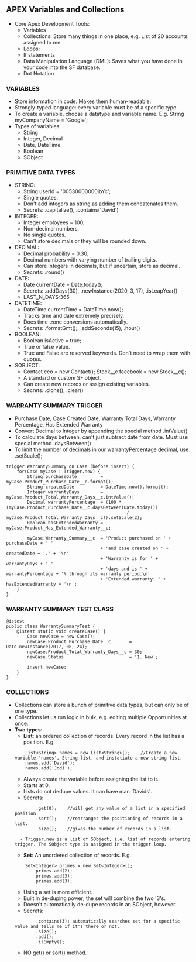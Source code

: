 ## **APEX Variables and Collections**
- Core Apex Development Tools:
	- Variables 
	- Collections: Store many things in one place, e.g. List of 20 accounts assigned to me.
	- Loops:
	- If statements
	- Data Manipulation Language (DML): Saves what you have done in your code into the SF database.
	- Dot Notation
	

### **VARIABLES**
- Store information in code. Makes them human-readable.
- Strongly-typed language: every variable must be of a specific type.
- To create a variable, choose a datatype and variable name. E.g. String myCompanyName = 'Google';
- Types of variables:
	- String
	- Integer, Decimal
	- Date, DateTime
	- Boolean
	- SObject
	

### **PRIMITIVE DATA TYPES**
- STRING:
	- String userId = '00530000000ibYc';
	- Single quotes.
	- Don't add integers as string as adding them concatenates them.
	- Secrets: .capitalize(), .contains('David')
- INTEGER:
	- Integer employees = 100;
	- Non-decimal numbers.
	- No single quotes.
	- Can't store decimals or they will be rounded down.
- DECIMAL:
	- Decimal probability = 0.30;
	- Decimal numbers with varying number of trailing digits.
	- Can store integers in decimals, but if uncertain, store as decimal.
	- Secrets: .round()
- DATE:
	- Date currentDate = Date.today();
	- Secrets: .addDays(30), .newInstance(2020, 3, 17), .isLeapYear()
	- LAST_N_DAYS:365
- DATETIME:
	- DateTime currentTime = DateTime.now();
	- Tracks time and date extremely precisely.
	- Does time-zone conversions automatically.
	- Secrets: .formatGmt();, .addSeconds(15), .hour()
- BOOLEAN:
	- Boolean isActive = true;
	- True or false value.
	- True and False are reserved keywords. Don't need to wrap them with quotes.
- SOBJECT:
	- Contact ceo = new Contact();		Stock__c facebook = new Stock__c();
	- A standard or custom SF object.
	- Can create new records or assign existing variables.
	- Secrets: .clone(), .clear()



### **WARRANTY SUMMARY TRIGGER**
- Purchase Date, Case Created Date, Warranty Total Days, Warranty Percentage, Has Extended Warranty
- Convert Decimal to Integer by appending the special method .intValue()
- To calculate days between, can't just subtract date from date. Must use special method .daysBetween()
- To limit the number of decimals in our warrantyPercentage decimal, use .setScale();


```Apex
trigger WarrantySummary on Case (before insert) {
    for(Case myCase : Trigger.new) {
        String purchaseDate 	 	= myCase.Product_Purchase_Date__c.format();
        String createdDate 			= DateTime.now().format();
        Integer warrantyDays 	    = myCase.Product_Total_Warranty_Days__c.intValue();
        Decimal warrantyPercentage  = (100 * (myCase.Product_Purchase_Date__c.daysBetween(Date.today()) 
                                              / myCase.Product_Total_Warranty_Days__c)).setScale(2);
        Boolean hasExtendedWarranty = myCase.Product_Has_Extended_Warranty__c;
        
        myCase.Warranty_Summary__c  = 'Product purchased on ' + purchaseDate + ' '
            						+ 'and case created on ' + createdDate + '.' + '\n'
            						+ 'Warranty is for ' + warrantyDays + ' '
            						+ 'days and is ' + warrantyPercentage + '% through its warranty period.\n'
            						+ 'Extended warranty: ' + hasExtendedWarranty + '\n';   						
    }
}
```


### **WARRANTY SUMMARY TEST CLASS**

```Apex
@istest
public class WarrantySummaryTest {
    @istest static void createCase() {
        Case newCase = new Case();
        newCase.Product_Purchase_Date__c 	   = Date.newInstance(2017, 08, 24);
        newCase.Product_Total_Warranty_Days__c = 30;
        newCase.Status 						   = '1. New';

        insert newCase;
    }
}
```

### **COLLECTIONS**
- Collections can store a bunch of primitive data types, but can only be of one type.
- Collections let us run logic in bulk, e.g. editing multiple Opportunities at once.
- **Two types:**
	- **List**: an ordered collection of records. Every record in the list has a position. E.g.
	```Apex
		List<String> names = new List<String>();	//Create a new variable 'names', String list, and instatiate a new string list.
		names.add('David');		
		names.add('Jodi');
	```
	- Always create the variable before assigning the list to it.
	- Starts at 0.
	- Lists do not dedupe values. It can have man 'Davids'.
	- Secrets: 
	```Apex
			.get(0); 	//will get any value of a list in a specified position.
			.sort(); 	//rearranges the positioning of records in a list.
			.size(); 	//gives the number of records in a list.
	```
		- Trigger.new is a list of SObject, i.e. list of records entering trigger. The SObject type is assigned in the trigger loop.
		
	- **Set**: An unordered collection of records. E.g.
	```Apex
		Set<Integer> primes = new Set<Integer>();
			primes.add(2);
			primes.add(3);
			primes.add(3);
	```		
	- Using a set is more efficient.
	- Built in de-duping power; the set will combine the two '3's.
	- Doesn't automatically de-dupe records in an SObject, however.
	- Secrets:
	```Apex
			.contains(3); automatically searches set for a specific value and tells me if it's there or not.
			.size();
			.add();
			.isEmpty();
	```
	- NO get() or sort() method.













